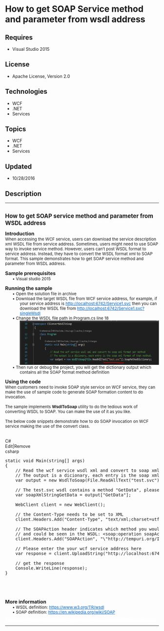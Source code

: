 # How to get SOAP Service method and parameter from wsdl address
## Requires
- Visual Studio 2015
## License
- Apache License, Version 2.0
## Technologies
- WCF
- .NET
- Services
## Topics
- WCF
- .NET
- Services
## Updated
- 10/28/2016
## Description

<hr>
<div><a href="http://blogs.msdn.com/b/onecode" style="margin-top:3px"><img src="-onecodesampletopbanner1" alt="">
</a></div>
<p style="margin-left:0pt; margin-right:0pt; margin-top:0pt; margin-bottom:.0001pt; font-size:10.0pt; direction:ltr; unicode-bidi:normal">
<span style="font-weight:bold; font-size:14pt"><span style="font-weight:bold; font-size:14pt">How to get SOAP service method and parameter from WSDL address</span></span></p>
<p style="margin-left:0pt; margin-right:0pt; margin-top:10pt; margin-bottom:.0001pt; font-size:10.0pt; direction:ltr; unicode-bidi:normal">
<span style="font-weight:bold; font-size:12pt"><span style="font-weight:bold; font-size:12pt">Introduction
</span></span></p>
<p style="margin-left:0pt; margin-right:0pt; margin-top:0pt; margin-bottom:.0001pt; font-size:10.0pt; direction:ltr; unicode-bidi:normal">
<span><span>When accessing the WCF service, users can download the service description xml WSDL file from service address. Sometimes, users might&nbsp;need to use SOAP way to invoke service method. However, users can&rsquo;t post WSDL format to service address.
 Instead, they have to convert the WSDL format xml to SOAP format. This sample demonstrates how to get SOAP service method and parameter from WSDL address.</span></span></p>
<p style="margin-left:0pt; margin-right:0pt; margin-top:10pt; margin-bottom:.0001pt; font-size:10.0pt; direction:ltr; unicode-bidi:normal">
<span style="font-weight:bold; font-size:12pt"><span style="font-weight:bold; font-size:12pt">Sample prerequisites</span></span></p>
<p style="margin-left:36pt; margin-right:0pt; margin-top:0pt; margin-bottom:.0001pt; font-size:10.0pt; direction:ltr; unicode-bidi:normal; text-indent:-18pt">
<span><span style="font-style:normal; text-decoration:none; font-weight:normal">&bull;&nbsp;</span><span>Visual studio 2015</span></span></p>
<p style="margin-left:0pt; margin-right:0pt; margin-top:10pt; margin-bottom:.0001pt; font-size:10.0pt; direction:ltr; unicode-bidi:normal">
<span style="font-weight:bold; font-size:12pt"><span style="font-weight:bold; font-size:12pt">Running the sample</span></span></p>
<p style="margin-left:36pt; margin-right:0pt; margin-top:0pt; margin-bottom:.0001pt; font-size:10.0pt; direction:ltr; unicode-bidi:normal; text-indent:-18pt">
<span><span style="font-style:normal; text-decoration:none; font-weight:normal">&bull;&nbsp;</span><span>Open</span><span> the solution file in archive</span></span></p>
<p style="margin-left:36pt; margin-right:0pt; margin-top:0pt; margin-bottom:.0001pt; font-size:10.0pt; direction:ltr; unicode-bidi:normal; text-indent:-18pt">
<span><span style="font-style:normal; text-decoration:none; font-weight:normal">&bull;&nbsp;</span><span>Download the target WSDL file from WCF service address, for example, if your service address is
</span><a href="http://localhost:6742/Service1.svc" style="text-decoration:none"><span style="color:#0563c1; text-decoration:underline">http://localhost:6742/Service1.svc</span></a><span> then you can download the WSDL file from
</span><a href="http://localhost:6742/Service1.svc?singleWsdl" style="text-decoration:none"><span style="color:#0563c1; text-decoration:underline">http://localhost:6742/Service1.svc?singleWsdl</span></a><span>
</span></span></p>
<p style="margin-left:36pt; margin-right:0pt; margin-top:0pt; margin-bottom:.0001pt; font-size:10.0pt; direction:ltr; unicode-bidi:normal; text-indent:-18pt">
<span><span style="font-style:normal; text-decoration:none; font-weight:normal">&bull;&nbsp;</span><span>Change the WSDL file path in
</span><span>Program.cs</span><span> line 18</span></span></p>
<p style="margin-left:36pt; margin-right:0pt; margin-top:0pt; margin-bottom:.0001pt; font-size:10.0pt; direction:ltr; unicode-bidi:normal">
<span><span><img src="162696-image.png" alt="" width="575" height="145" align="middle">
</span></span></p>
<p style="margin-left:36pt; margin-right:0pt; margin-top:0pt; margin-bottom:.0001pt; font-size:10.0pt; direction:ltr; unicode-bidi:normal; text-indent:-18pt">
<span><span style="font-style:normal; text-decoration:none; font-weight:normal">&bull;&nbsp;</span><span>Then run or debug the project, you will get the dictionary output which contains all the SOAP format method definition</span></span></p>
<p style="margin-left:0pt; margin-right:0pt; margin-top:10pt; margin-bottom:.0001pt; font-size:10.0pt; direction:ltr; unicode-bidi:normal">
<span style="font-weight:bold; font-size:12pt"><span style="font-weight:bold; font-size:12pt">Using the code</span></span></p>
<p style="margin-left:0pt; margin-right:0pt; margin-top:0pt; margin-bottom:.0001pt; font-size:10.0pt; direction:ltr; unicode-bidi:normal">
<span><span>When customers need to invoke SOAP style service on WCF service, they can make the use of sample code to generate SOAP formation content to do invocation.</span></span></p>
<p style="margin-left:0pt; margin-right:0pt; margin-top:0pt; margin-bottom:.0001pt; font-size:10.0pt; direction:ltr; unicode-bidi:normal">
<span>&nbsp;</span></p>
<p style="margin-left:0pt; margin-right:0pt; margin-top:0pt; margin-bottom:.0001pt; font-size:10.0pt; direction:ltr; unicode-bidi:normal">
<span><span>The sample implements </span><span style="font-weight:bold">WsdlToSoap</span><span style="font-weight:bold">
</span><span>utility to do the tedious&nbsp;work&nbsp;of converting WSDL to SOAP. You can make the use of it as you like.</span></span></p>
<p style="margin-left:0pt; margin-right:0pt; margin-top:0pt; margin-bottom:.0001pt; font-size:10.0pt; direction:ltr; unicode-bidi:normal">
<span>&nbsp;</span></p>
<p style="margin-left:0pt; margin-right:0pt; margin-top:0pt; margin-bottom:.0001pt; font-size:10.0pt; direction:ltr; unicode-bidi:normal">
<span><span>The below code snippets demonstrate how to do SOAP invocation on WCF service making the use of the convert class.</span></span></p>
<p style="margin-left:0pt; margin-right:0pt; margin-top:0pt; margin-bottom:.0001pt; font-size:10.0pt; direction:ltr; unicode-bidi:normal">
<span>&nbsp;</span></p>
<p style="margin-left:0pt; margin-right:0pt; margin-top:0pt; margin-bottom:.0001pt; font-size:10.0pt; direction:ltr; unicode-bidi:normal">
&nbsp;</p>
<div class="scriptcode">
<div class="pluginEditHolder" pluginCommand="mceScriptCode">
<div class="title"><span>C#</span></div>
<div class="pluginLinkHolder"><span class="pluginEditHolderLink">Edit</span>|<span class="pluginRemoveHolderLink">Remove</span></div>
<span class="hidden">csharp</span>

<div class="preview">
<pre class="csharp"><span class="cs__keyword">static</span>&nbsp;<span class="cs__keyword">void</span>&nbsp;Main(<span class="cs__keyword">string</span>[]&nbsp;args)&nbsp;
{&nbsp;
&nbsp;&nbsp;&nbsp;&nbsp;<span class="cs__com">//&nbsp;Read&nbsp;the&nbsp;wcf&nbsp;service&nbsp;wsdl&nbsp;xml&nbsp;and&nbsp;convert&nbsp;to&nbsp;soap&nbsp;xml&nbsp;format&nbsp;per&nbsp;method</span>&nbsp;
&nbsp;&nbsp;&nbsp;&nbsp;<span class="cs__com">//&nbsp;The&nbsp;output&nbsp;is&nbsp;a&nbsp;dicionary,&nbsp;each&nbsp;entry&nbsp;is&nbsp;the&nbsp;soap&nbsp;xml&nbsp;format&nbsp;of&nbsp;that&nbsp;method.</span>&nbsp;
&nbsp;&nbsp;&nbsp;&nbsp;var&nbsp;output&nbsp;=&nbsp;<span class="cs__keyword">new</span>&nbsp;WsdlToSoap(File.ReadAllText(<span class="cs__string">&quot;test.svc&quot;</span>)).SoapMethodDictionary;&nbsp;
&nbsp;
&nbsp;&nbsp;&nbsp;&nbsp;<span class="cs__com">//&nbsp;The&nbsp;test.svc&nbsp;wsdl&nbsp;contains&nbsp;a&nbsp;method&nbsp;&quot;GetData&quot;,&nbsp;please&nbsp;change&nbsp;the&nbsp;method&nbsp;name&nbsp;here&nbsp;according&nbsp;to&nbsp;your&nbsp;WCF&nbsp;service</span>&nbsp;
&nbsp;&nbsp;&nbsp;&nbsp;var&nbsp;soapXmlStringGetData&nbsp;=&nbsp;output[<span class="cs__string">&quot;GetData&quot;</span>];&nbsp;
&nbsp;
&nbsp;&nbsp;&nbsp;&nbsp;WebClient&nbsp;client&nbsp;=&nbsp;<span class="cs__keyword">new</span>&nbsp;WebClient();&nbsp;
&nbsp;
&nbsp;&nbsp;&nbsp;&nbsp;<span class="cs__com">//&nbsp;the&nbsp;Content-Type&nbsp;needs&nbsp;to&nbsp;be&nbsp;set&nbsp;to&nbsp;XML</span>&nbsp;
&nbsp;&nbsp;&nbsp;&nbsp;client.Headers.Add(<span class="cs__string">&quot;Content-Type&quot;</span>,&nbsp;<span class="cs__string">&quot;text/xml;charset=utf-8&quot;</span>);&nbsp;
&nbsp;
&nbsp;&nbsp;&nbsp;&nbsp;<span class="cs__com">//&nbsp;The&nbsp;SOAPAction&nbsp;header&nbsp;indicates&nbsp;which&nbsp;method&nbsp;you&nbsp;would&nbsp;like&nbsp;to&nbsp;invoke</span>&nbsp;
&nbsp;&nbsp;&nbsp;&nbsp;<span class="cs__com">//&nbsp;and&nbsp;could&nbsp;be&nbsp;seen&nbsp;in&nbsp;the&nbsp;WSDL:&nbsp;&lt;soap:operation&nbsp;soapAction=&quot;...&quot;&nbsp;/&gt;&nbsp;element</span>&nbsp;
&nbsp;&nbsp;&nbsp;&nbsp;client.Headers.Add(<span class="cs__string">&quot;SOAPAction&quot;</span>,&nbsp;<span class="cs__string">&quot;\&quot;http://tempuri.org/IService1/GetData\&quot;&quot;</span>);&nbsp;
&nbsp;
&nbsp;&nbsp;&nbsp;&nbsp;<span class="cs__com">//&nbsp;Please&nbsp;enter&nbsp;the&nbsp;your&nbsp;wcf&nbsp;service&nbsp;address&nbsp;here</span>&nbsp;
&nbsp;&nbsp;&nbsp;&nbsp;var&nbsp;response&nbsp;=&nbsp;client.UploadString(<span class="cs__string">&quot;http://localhost:6742/Service1.svc&quot;</span>,&nbsp;soapXmlStringGetData);&nbsp;
&nbsp;
&nbsp;&nbsp;&nbsp;&nbsp;<span class="cs__com">//&nbsp;get&nbsp;the&nbsp;response</span>&nbsp;
&nbsp;&nbsp;&nbsp;&nbsp;Console.WriteLine(response);&nbsp;
}&nbsp;
</pre>
</div>
</div>
</div>
<div class="endscriptcode">&nbsp;</div>
<p>&nbsp;</p>
<p style="margin-left:0pt; margin-right:0pt; margin-top:10pt; margin-bottom:.0001pt; font-size:10.0pt; direction:ltr; unicode-bidi:normal">
<span style="font-weight:bold; font-size:12pt"><span style="font-weight:bold; font-size:12pt">More information</span></span></p>
<p style="margin-left:36pt; margin-right:0pt; margin-top:0pt; margin-bottom:.0001pt; font-size:10.0pt; direction:ltr; unicode-bidi:normal; text-indent:-18pt">
<span><span style="font-style:normal; text-decoration:none; font-weight:normal">&bull;&nbsp;</span><span>WSDL definition:
</span><a href="https://www.w3.org/TR/wsdl" style="text-decoration:none"><span style="color:#0563c1; text-decoration:underline">https://www.w3.org/TR/wsdl</span></a><span>
</span></span></p>
<p style="margin-left:36pt; margin-right:0pt; margin-top:0pt; margin-bottom:.0001pt; font-size:10.0pt; direction:ltr; unicode-bidi:normal; text-indent:-18pt">
<span><span style="font-style:normal; text-decoration:none; font-weight:normal">&bull;&nbsp;</span><span>SOAP definition:
</span><a href="https://en.wikipedia.org/wiki/SOAP" style="text-decoration:none"><span style="color:#0563c1; text-decoration:underline">https://en.wikipedia.org/wiki/SOAP</span></a><span>
</span></span></p>
<p style="margin-left:0pt; margin-right:0pt; margin-top:0pt; margin-bottom:.0001pt; font-size:10.0pt; direction:ltr; unicode-bidi:normal">
<span><a name="_GoBack"></a></span></p>
<p style="line-height:0.6pt; color:white">Microsoft All-In-One Code Framework is a free, centralized code sample library driven by developers' real-world pains and needs. The goal is to provide customer-driven code samples for all Microsoft development technologies,
 and reduce developers' efforts in solving typical programming tasks. Our team listens to developers&rsquo; pains in the MSDN forums, social media and various DEV communities. We write code samples based on developers&rsquo; frequently asked programming tasks,
 and allow developers to download them with a short sample publishing cycle. Additionally, we offer a free code sample request service. It is a proactive way for our developer community to obtain code samples directly from Microsoft.</p>
<hr>
<div><a href="http://go.microsoft.com/?linkid=9759640" style="margin-top:3px"><img src="-onecodelogo" alt="">
</a></div>
